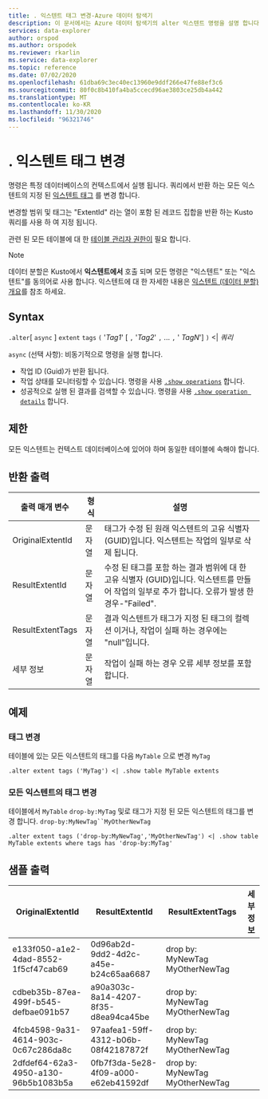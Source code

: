 ```yaml
---
title: . 익스텐트 태그 변경-Azure 데이터 탐색기
description: 이 문서에서는 Azure 데이터 탐색기의 alter 익스텐트 명령을 설명 합니다.
services: data-explorer
author: orspod
ms.author: orspodek
ms.reviewer: rkarlin
ms.service: data-explorer
ms.topic: reference
ms.date: 07/02/2020
ms.openlocfilehash: 61dba69c3ec40ec13960e9ddf266e47fe88ef3c6
ms.sourcegitcommit: 80f0c8b410fa4ba5ccecd96ae3803ce25db4a442
ms.translationtype: MT
ms.contentlocale: ko-KR
ms.lasthandoff: 11/30/2020
ms.locfileid: "96321746"
---
```

# <a name="alter-extent-tags"></a>. 익스텐트 태그 변경

명령은 특정 데이터베이스의 컨텍스트에서 실행 됩니다. 쿼리에서 반환 하는 모든 익스텐트의 지정 된 [익스텐트 태그](extents-overview.md#extent-tagging) 를 변경 합니다.

변경할 범위 및 태그는 "ExtentId" 라는 열이 포함 된 레코드 집합을 반환 하는 Kusto 쿼리를 사용 하 여 지정 됩니다.

관련 된 모든 테이블에 대 한 [테이블 관리자 권한이](../management/access-control/role-based-authorization.md) 필요 합니다.

> [!NOTE]
> 데이터 분할은 Kusto에서 **익스텐트에서** 호출 되며 모든 명령은 "익스텐트" 또는 "익스텐트"를 동의어로 사용 합니다.
> 익스텐트에 대 한 자세한 내용은 [익스텐트 (데이터 분할) 개요](extents-overview.md)를 참조 하세요.

## <a name="syntax"></a>Syntax

`.alter`[ `async` ] `extent` `tags` `(` '*Tag1*' [ `,` '*Tag2*' `,` ... `,` ' *TagN*'] `)`  <|  *쿼리*

`async` (선택 사항): 비동기적으로 명령을 실행 합니다.
   * 작업 ID (Guid)가 반환 됩니다. 
   * 작업 상태를 모니터링할 수 있습니다. 명령을 사용 [`.show operations`](operations.md#show-operations) 합니다.
   * 성공적으로 실행 된 결과를 검색할 수 있습니다. 명령을 사용 [`.show operation details`](operations.md#show-operation-details) 합니다.

## <a name="restrictions"></a>제한

모든 익스텐트는 컨텍스트 데이터베이스에 있어야 하며 동일한 테이블에 속해야 합니다.

## <a name="return-output"></a>반환 출력

|출력 매개 변수 |형식 |설명|
|---|---|---|
|OriginalExtentId |문자열 |태그가 수정 된 원래 익스텐트의 고유 식별자 (GUID)입니다. 익스텐트는 작업의 일부로 삭제 됩니다.|
|ResultExtentId |문자열 |수정 된 태그를 포함 하는 결과 범위에 대 한 고유 식별자 (GUID)입니다. 익스텐트를 만들어 작업의 일부로 추가 합니다. 오류가 발생 한 경우-"Failed".|
|ResultExtentTags |문자열 |결과 익스텐트가 태그가 지정 된 태그의 컬렉션 이거나, 작업이 실패 하는 경우에는 "null"입니다.|
|세부 정보 |문자열 |작업이 실패 하는 경우 오류 세부 정보를 포함 합니다.|

## <a name="examples"></a>예제

### <a name="alter-tags"></a>태그 변경 

테이블에 있는 모든 익스텐트의 태그를 다음 `MyTable` 으로 변경 `MyTag`

```kusto
.alter extent tags ('MyTag') <| .show table MyTable extents
```

### <a name="alter-tags-of-all-extents"></a>모든 익스텐트의 태그 변경

테이블에서 `MyTable` `drop-by:MyTag` 및로 태그가 지정 된 모든 익스텐트의 태그를 변경 합니다. `drop-by:MyNewTag``MyOtherNewTag`

```kusto
.alter extent tags ('drop-by:MyNewTag','MyOtherNewTag') <| .show table MyTable extents where tags has 'drop-by:MyTag'
```

## <a name="sample-output"></a>샘플 출력

|OriginalExtentId |ResultExtentId | ResultExtentTags | 세부 정보
|---|---|---|---
|e133f050-a1e2-4dad-8552-1f5cf47cab69 |0d96ab2d-9dd2-4d2c-a45e-b24c65aa6687 | drop by: MyNewTag MyOtherNewTag| 
|cdbeb35b-87ea-499f-b545-defbae091b57 |a90a303c-8a14-4207-8f35-d8ea94ca45be | drop by: MyNewTag MyOtherNewTag| 
|4fcb4598-9a31-4614-903c-0c67c286da8c |97aafea1-59ff-4312-b06b-08f42187872f | drop by: MyNewTag MyOtherNewTag| 
|2dfdef64-62a3-4950-a130-96b5b1083b5a |0fb7f3da-5e28-4f09-a000-e62eb41592df | drop by: MyNewTag MyOtherNewTag| 
